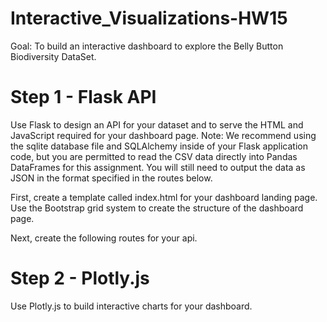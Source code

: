 # Interactive_Visualizations-HW15
Goal: To build an interactive dashboard to explore the Belly Button Biodiversity DataSet.
# Step 1 - Flask API
Use Flask to design an API for your dataset and to serve the HTML and JavaScript required for your dashboard page. Note: We recommend using the sqlite database file and SQLAlchemy inside of your Flask application code, but you are permitted to read the CSV data directly into Pandas DataFrames for this assignment. You will still need to output the data as JSON in the format specified in the routes below.

First, create a template called index.html for your dashboard landing page. Use the Bootstrap grid system to create the structure of the dashboard page.

Next, create the following routes for your api.

# Step 2 - Plotly.js
Use Plotly.js to build interactive charts for your dashboard.
